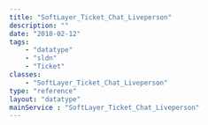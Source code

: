 ```yaml
---
title: "SoftLayer_Ticket_Chat_Liveperson"
description: ""
date: "2018-02-12"
tags:
    - "datatype"
    - "sldn"
    - "Ticket"
classes:
    - "SoftLayer_Ticket_Chat_Liveperson"
type: "reference"
layout: "datatype"
mainService : "SoftLayer_Ticket_Chat_Liveperson"
---
```

